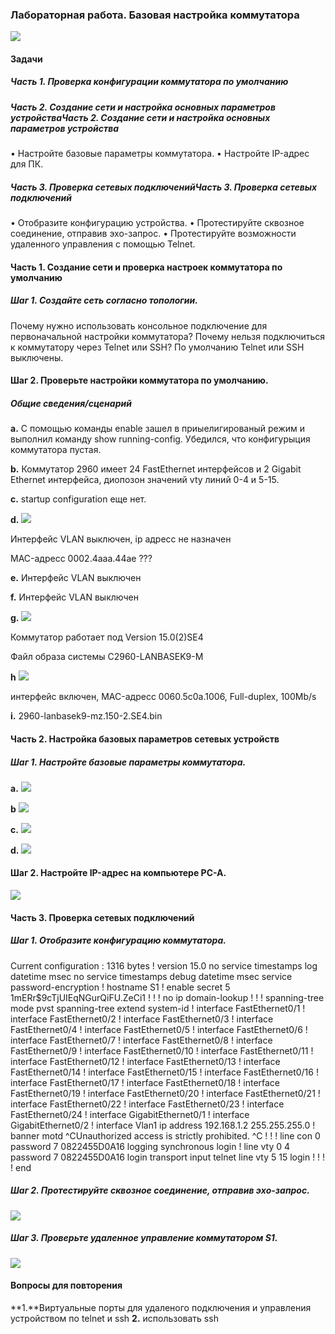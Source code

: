 ### Лабораторная работа. Базовая настройка коммутатора

![](https://github.com/Adminkzn/Otus-Network-Engineer/blob/107e05e07fadad109b5df13bd89fd537c581f3ab/img/lab%201-1.jpg?raw=true)


#### Задачи
##### Часть 1. Проверка конфигурации коммутатора по умолчанию
##### Часть 2. Создание сети и настройка основных параметров устройстваЧасть 2. Создание сети и настройка основных параметров устройства
•	Настройте базовые параметры коммутатора.
•	Настройте IP-адрес для ПК.
##### Часть 3. Проверка сетевых подключенийЧасть 3. Проверка сетевых подключений
•	Отобразите конфигурацию устройства.
•	Протестируйте сквозное соединение, отправив эхо-запрос.
•	Протестируйте возможности удаленного управления с помощью Telnet.

#### Часть 1. Создание сети и проверка настроек коммутатора по умолчанию
##### Шаг 1. Создайте сеть согласно топологии.
Почему нужно использовать консольное подключение для первоначальной настройки коммутатора? Почему нельзя подключиться к коммутатору через Telnet или SSH?
По умолчанию Telnet или SSH выключены.

#### Шаг 2. Проверьте настройки коммутатора по умолчанию.
##### Общие сведения/сценарий
**а.** С помощью команды enable зашел в приыелигированый режим и выполнил команду show running-config. Убедился, что конфигурыция коммутатора пустая.

**b.** Коммутатор 2960 имеет 24 FastEthernet интерфейсов и 2 Gigabit Ethernet  интерфейса, диопозон значений vty линий 0-4 и 5-15.

**с.** startup configuration еще нет.

**d.** 
![](https://github.com/Adminkzn/Otus-Network-Engineer/blob/main/img/lab%201-2.jpg?raw=true)

Интерфейс VLAN выключен, ip адресс не назначен 

MAC-адресс 0002.4aaa.44ae ???

**e.** Интерфейс VLAN выключен

**f.**  Интерфейс VLAN выключен

**g.** 
![](https://github.com/Adminkzn/Otus-Network-Engineer/blob/main/img/lab%201-3.jpg?raw=true)

Коммутатор работает под Version 15.0(2)SE4

Файл образа системы C2960-LANBASEK9-M

**h** 
![](https://github.com/Adminkzn/Otus-Network-Engineer/blob/main/img/lab%201-4.jpg?raw=true)

интерфейс включен, MAC-адресс 0060.5c0a.1006, Full-duplex, 100Mb/s

**i.** 2960-lanbasek9-mz.150-2.SE4.bin

#### Часть 2. Настройка базовых параметров сетевых устройств
##### Шаг 1. Настройте базовые параметры коммутатора.

**a.**
![](https://github.com/Adminkzn/Otus-Network-Engineer/blob/main/img/lab%201-5.jpg?raw=true)

**b**
![](https://github.com/Adminkzn/Otus-Network-Engineer/blob/main/img/lab%201-6.jpg?raw=true)

**c.** 
![](https://github.com/Adminkzn/Otus-Network-Engineer/blob/main/img/lab%201-7.jpg?raw=true)

**d.**
![](https://github.com/Adminkzn/Otus-Network-Engineer/blob/main/img/lab%201-8.jpg?raw=true)

#### Шаг 2. Настройте IP-адрес на компьютере PC-A.
![](https://github.com/Adminkzn/Otus-Network-Engineer/blob/main/img/lab%201-9.jpg?raw=true)

#### Часть 3. Проверка сетевых подключений
##### Шаг 1. Отобразите конфигурацию коммутатора.
Current configuration : 1316 bytes
!
version 15.0
no service timestamps log datetime msec
no service timestamps debug datetime msec
service password-encryption
!
hostname S1
!
enable secret 5 $1$mERr$9cTjUIEqNGurQiFU.ZeCi1
!
!
!
no ip domain-lookup
!
!
!
spanning-tree mode pvst
spanning-tree extend system-id
!
interface FastEthernet0/1
!
interface FastEthernet0/2
!
interface FastEthernet0/3
!
interface FastEthernet0/4
!
interface FastEthernet0/5
!
interface FastEthernet0/6
!
interface FastEthernet0/7
!
interface FastEthernet0/8
!
interface FastEthernet0/9
!
interface FastEthernet0/10
!
interface FastEthernet0/11
!
interface FastEthernet0/12
!
interface FastEthernet0/13
!
interface FastEthernet0/14
!
interface FastEthernet0/15
!
interface FastEthernet0/16
!
interface FastEthernet0/17
!
interface FastEthernet0/18
!
interface FastEthernet0/19
!
interface FastEthernet0/20
!
interface FastEthernet0/21
!
interface FastEthernet0/22
!
interface FastEthernet0/23
!
interface FastEthernet0/24
!
interface GigabitEthernet0/1
!
interface GigabitEthernet0/2
!
interface Vlan1
 ip address 192.168.1.2 255.255.255.0
!
banner motd ^CUnauthorized access is strictly prohibited. ^C
!
!
!
line con 0
 password 7 0822455D0A16
 logging synchronous
 login
!
line vty 0 4
 password 7 0822455D0A16
 login
 transport input telnet
line vty 5 15
 login
!
!
!
!
end

##### Шаг 2. Протестируйте сквозное соединение, отправив эхо-запрос.
![](https://github.com/Adminkzn/Otus-Network-Engineer/blob/main/img/lab%201-10.jpg?raw=true)

##### Шаг 3. Проверьте удаленное управление коммутатором S1.
![](https://github.com/Adminkzn/Otus-Network-Engineer/blob/main/img/lab%201-11.jpg?raw=true)

#### Вопросы для повторения
**1.**Виртуальные порты для удаленого подключения и управления устройством по telnet и ssh
**2.** использовать ssh


